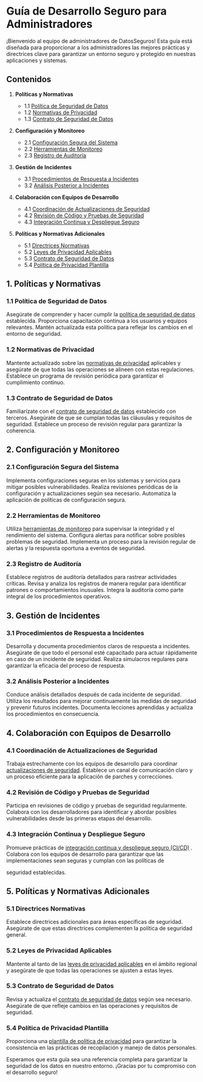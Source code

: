 # Guía de Desarrollo Seguro para Administradores

¡Bienvenido al equipo de administradores de DatosSeguros! Esta guía está diseñada para proporcionar a los administradores las mejores prácticas y directrices clave para garantizar un entorno seguro y protegido en nuestras aplicaciones y sistemas.

## Contenidos

1. **Políticas y Normativas**
   - 1.1 [Política de Seguridad de Datos](politica_seguridad_datos.md)
   - 1.2 [Normativas de Privacidad](normativas_privacidad.md)
   - 1.3 [Contrato de Seguridad de Datos](politica_normativas/contrato_seguridad_datos.md)

2. **Configuración y Monitoreo**
   - 2.1 [Configuración Segura del Sistema](configuracion-segura-del-sistema.md)
   - 2.2 [Herramientas de Monitoreo](herramientas-de-monitoreo.md)
   - 2.3 [Registro de Auditoría](registro-de-auditoria.md)

3. **Gestión de Incidentes**
   - 3.1 [Procedimientos de Respuesta a Incidentes](#procedimientos-de-respuesta-a-incidentes.md)
   - 3.2 [Análisis Posterior a Incidentes](analisis-posterior-a-incidentes.md)

4. **Colaboración con Equipos de Desarrollo**
   - 4.1 [Coordinación de Actualizaciones de Seguridad](coordinacion-de-actualizaciones-de-seguridad.md)
   - 4.2 [Revisión de Código y Pruebas de Seguridad](revision-de-codigo-y-pruebas-de-seguridad.md)
   - 4.3 [Integración Continua y Despliegue Seguro](integracion-continua-y-despliegue-seguro.md)

5. **Políticas y Normativas Adicionales**
   - 5.1 [Directrices Normativas](directrices-normativas.md)
   - 5.2 [Leyes de Privacidad Aplicables](leyes-de-privacidad-aplicables.md)
   - 5.3 [Contrato de Seguridad de Datos](contrato-de-seguridad-de-datos.md)
   - 5.4 [Política de Privacidad Plantilla](politica-de-privacidad-plantilla.md)

## 1. Políticas y Normativas

### 1.1 Política de Seguridad de Datos
Asegúrate de comprender y hacer cumplir la [política de seguridad de datos](#) establecida. Proporciona capacitación continua a los usuarios y equipos relevantes. Mantén actualizada esta política para reflejar los cambios en el entorno de seguridad.

### 1.2 Normativas de Privacidad
Mantente actualizado sobre las [normativas de privacidad](#) aplicables y asegúrate de que todas las operaciones se alineen con estas regulaciones. Establece un programa de revisión periódica para garantizar el cumplimiento continuo.

### 1.3 Contrato de Seguridad de Datos
Familiarízate con el [contrato de seguridad de datos](politica_normativas/contrato-de-seguridad-de-datos.md) establecido con terceros. Asegúrate de que se cumplan todas las cláusulas y requisitos de seguridad. Establece un proceso de revisión regular para garantizar la coherencia.

## 2. Configuración y Monitoreo

### 2.1 Configuración Segura del Sistema
Implementa configuraciones seguras en los sistemas y servicios para mitigar posibles vulnerabilidades. Realiza revisiones periódicas de la configuración y actualizaciones según sea necesario. Automatiza la aplicación de políticas de configuración segura.

### 2.2 Herramientas de Monitoreo
Utiliza [herramientas de monitoreo](#) para supervisar la integridad y el rendimiento del sistema. Configura alertas para notificar sobre posibles problemas de seguridad. Implementa un proceso para la revisión regular de alertas y la respuesta oportuna a eventos de seguridad.

### 2.3 Registro de Auditoría
Establece registros de auditoría detallados para rastrear actividades críticas. Revisa y analiza los registros de manera regular para identificar patrones o comportamientos inusuales. Integra la auditoría como parte integral de los procedimientos operativos.

## 3. Gestión de Incidentes

### 3.1 Procedimientos de Respuesta a Incidentes
Desarrolla y documenta procedimientos claros de respuesta a incidentes. Asegúrate de que todo el personal esté capacitado para actuar rápidamente en caso de un incidente de seguridad. Realiza simulacros regulares para garantizar la eficacia del proceso de respuesta.

### 3.2 Análisis Posterior a Incidentes
Conduce análisis detallados después de cada incidente de seguridad. Utiliza los resultados para mejorar continuamente las medidas de seguridad y prevenir futuros incidentes. Documenta lecciones aprendidas y actualiza los procedimientos en consecuencia.

## 4. Colaboración con Equipos de Desarrollo

### 4.1 Coordinación de Actualizaciones de Seguridad
Trabaja estrechamente con los equipos de desarrollo para coordinar [actualizaciones de seguridad](#). Establece un canal de comunicación claro y un proceso eficiente para la aplicación de parches y correcciones.

### 4.2 Revisión de Código y Pruebas de Seguridad
Participa en revisiones de código y pruebas de seguridad regularmente. Colabora con los desarrolladores para identificar y abordar posibles vulnerabilidades desde las primeras etapas del desarrollo.

### 4.3 Integración Continua y Despliegue Seguro
Promueve prácticas de [integración continua y despliegue seguro (CI/CD)](#) . Colabora con los equipos de desarrollo para garantizar que las implementaciones sean seguras y cumplan con las políticas de

 seguridad establecidas.

## 5. Políticas y Normativas Adicionales

### 5.1 Directrices Normativas
Establece directrices adicionales para áreas específicas de seguridad. Asegúrate de que estas directrices complementen la política de seguridad general.

### 5.2 Leyes de Privacidad Aplicables
Mantente al tanto de las [leyes de privacidad aplicables](#) en el ámbito regional y asegúrate de que todas las operaciones se ajusten a estas leyes.

### 5.3 Contrato de Seguridad de Datos
Revisa y actualiza el [contrato de seguridad de datos](politica_normativas/contrato-de-seguridad-de-datos.md) según sea necesario. Asegúrate de que refleje cambios en las operaciones y requisitos de seguridad.

### 5.4 Política de Privacidad Plantilla
Proporciona una [plantilla de política de privacidad](#) para garantizar la consistencia en las prácticas de recopilación y manejo de datos personales.

Esperamos que esta guía sea una referencia completa para garantizar la seguridad de los datos en nuestro entorno. ¡Gracias por tu compromiso con el desarrollo seguro!
